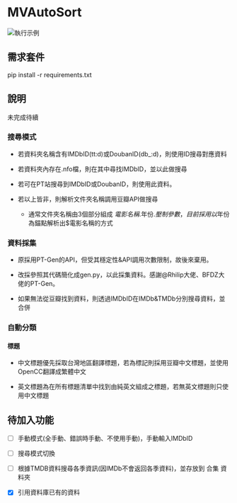 # MVAutoSort

![執行示例](https://i.imgur.com/whiajFm.png)

## 需求套件
pip install -r requirements.txt

## 說明
未完成待續

### 搜尋模式

- 若資料夾名稱含有IMDbID(tt:d)或DoubanID(db_:d)，則使用ID搜尋對應資料

- 若資料夾內存在.nfo檔，則在其中尋找IMDbID，並以此做搜尋

- 若可在PT站搜尋到IMDbID或DoubanID，則使用此資料。

- 若以上皆非，則解析文件夾名稱調用豆瓣API做搜尋

  - 通常文件夾名稱由3個部分組成 $電影名稱.$年份.$壓制參數，目前採用以$年份為錨點解析出$電影名稱的方式 
  
### 資料採集

- 原採用PT-Gen的API，但受其穩定性&API調用次數限制，故後來棄用。

- 改採參照其代碼簡化成gen.py，以此採集資料。感謝@Rhilip大佬、BFDZ大佬的PT-Gen。

- 如果無法從豆瓣找到資料，則透過IMDbID在IMDb&TMDb分別搜尋資料，並合併

### 自動分類

#### 標題

- 中文標題優先採取台灣地區翻譯標題，若為標記則採用豆瓣中文標題，並使用OpenCC翻譯成繁體中文

- 英文標題為在所有標題清單中找到由純英文組成之標題，若無英文標題則只使用中文標題

## 待加入功能

- [ ] 手動模式(全手動、錯誤時手動、不使用手動)，手動輸入IMDbID

- [ ] 搜尋模式切換

- [ ] 根據TMDB資料搜尋各季資訊(因IMDb不會返回各季資料)，並存放到 合集 資料夾

- [x] 引用資料庫已有的資料
